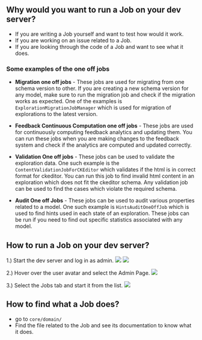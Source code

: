 ## Why would you want to run a Job on your dev server?
- If you are writing a Job yourself and want to test how would it work.
- If you are working on an issue related to a Job.
- If you are looking through the code of a Job and want to see what it does.

### Some examples of the one off jobs

* **Migration one off jobs** - These jobs are used for migrating from one schema version to other. If you are creating a new schema version for any model, make sure to run the migration job and check if the migration works as expected. One of the examples is `ExplorationMigrationJobManager` which is used for migration of explorations to the latest version.

* **Feedback Continuous Computation one off jobs** - These jobs are used for continuously computing feedback analytics and updating them. You can run these jobs when you are making changes to the feedback system and check if the analytics are computed and updated correctly.

* **Validation One off jobs** - These jobs can be used to validate the exploration data. One such example is the `ContentValidationJobForCKEditor` which validates if the html is in correct format for ckeditor. You can run this job to find invalid html content in an exploration which does not fit the ckeditor schema. Any validation job can be used to find the cases which violate the required schema.

* **Audit One off Jobs** - These jobs can be used to audit various properties related to a model. One such example is `HintsAuditOneOffJob` which is used to find hints used in each state of an exploration. These jobs can be run if you need to find out specific statistics associated with any model.

 
## How to run a Job on your dev server?
1.) Start the dev server and log in as admin.
![](https://imgur.com/w0nG10Z)
![](https://imgur.com/WgGId3x)

2.) Hover over the user avatar and select the Admin Page.
![](https://imgur.com/Rxl9HjK)

3.) Select the Jobs tab and start it from the list.
![](https://imgur.com/sBGVTz1)

## How to find what a Job does?
- go to `core/domain/`
- Find the file related to the Job and see its documentation to know what it does.